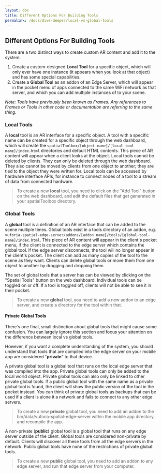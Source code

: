 ```yaml
---
layout: doc
title: Different Options For Building Tools
permalink: /docs/dive-deeper/local-vs-global-tools
---
```


## Different Options For Building Tools

There are a two distinct ways to create custom AR content and add it to the system.

1. Create a custom-designed **Local Tool** for a specific object, which will only ever have one
   instance (it appears when you look at that object) and has some special capabilities.
2. Create a **Global Tool** as an addon of an Edge Server, which will appear in the pocket menu
   of apps connected to the same WiFi network as that server, and which you can add multiple
   instances of to your scene.

*Note:  Tools have previously been known as Frames. Any references to Frames or Tools in other
code or documentation are referring to the same thing.*

### Local Tools

A **local** tool is an AR interface for a specific object. A tool with a specific name can be
created for a specific object through the web dashboard, which will create the
`spatialToolbox/[object-name]/[local-tool-name]/index.html` directories and default HTML contents.
This piece of AR content will appear when a client looks at the object. Local tools cannot be
deleted by clients. They can only be deleted through the web dashboard. They also cannot be moved
by clients from one object to another; they are tied to the object they were written for. Local
tools can be accessed by hardware interface APIs, for instance to connect nodes of a tool to a
stream of data from connected hardware.

> To create a new **local** tool, you need to click on the "Add Tool" button on the web
dashboard, and edit the default files that get generated in your spatialToolbox directory.

### Global Tools

A **global** tool is a definition of an AR interface that can be added to the scene multiple
times. Global tools exist in a tools directory of an addon, e.g.
`vuforia-spatial-edge-server/addons/[addon name]/tools/[global-tool-name]/index.html`. This
piece of AR content will appear in the client's pocket menu, if the client is connected to the
edge server which contains the global tool. If the edge server disconnects, the tool will no
longer appear in the client's pocket. The client can add as many copies of the tool to the scene
as they want. Clients can delete global tools or move them from one object to another by dragging
and dropping them.

The set of global tools that a server has can be viewed by clicking on the "Spatial Tools" button
on the web dashboard. Individual tools can be toggled on or off. If a tool is toggled off,
clients will not be able to see it in their pocket.

> To create a new **global** tool, you need to add a new addon to an edge server, and create a
directory for the tool within that.

#### Private Global Tools

There's one final, small distinction about global tools that might cause some confusion. You can
largely ignore this section and focus your attention on the difference between local vs global
tools.

However, if you want a complete understanding of the system, you should understand that tools
that are compiled into the edge server on your mobile app are considered "**private**" to that
device.

A private global tool is a global tool that runs on the local edge server that was compiled into
the app. Private global tools can only be added to the local world object. Private global tools
can also only be linked to other private global tools. If a public global tool with the same name
as a private global tool is found, the client will show the public version of the tool in the
pocket instead. You can think of private global tools as backups that can be used if a client is
alone it a network and fails to connect to any other edge servers.

> To create a new **private** global tool, you need to add an addon to the
bin/data/vuforia-spatial-edge-server within the mobile app directory, and recompile the app.

A non-private (**public**) global tool is a global tool that runs on any edge server outside of
the client. Global tools are considered non-private by default. Clients will discover all these
tools from all the edge servers in the network. Public global tools have none of the restrictions
 of private global tools.

> To create a new **public** global tool, you need to add an addon to any edge server, and run
that edge server from your computer.

<img src="/resources/toolbox_OG.jpg" width="0" height="0" style="visibility: hidden"/>